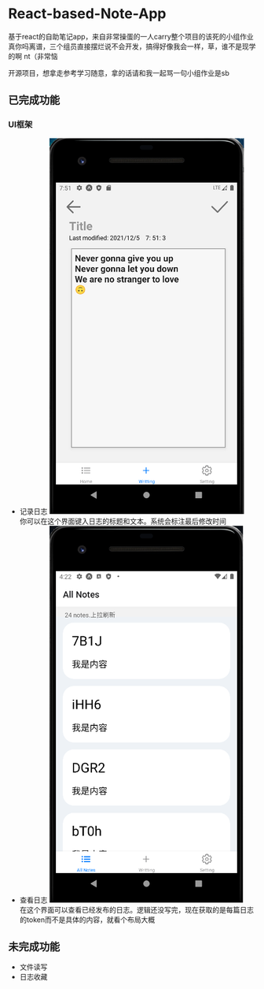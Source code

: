 # React-based-Note-App

基于react的自助笔记app，来自非常操蛋的一人carry整个项目的该死的小组作业
真你吗离谱，三个组员直接摆烂说不会开发，搞得好像我会一样，草，谁不是现学的啊
nt（非常恼

开源项目，想拿走参考学习随意，拿的话请和我一起骂一句小组作业是sb

## 已完成功能
### UI框架
- 记录日志
<img src="https://raw.githubusercontent.com/Guiny-Time/PictureBed/main/20211205155416.png" style="height:50"/><br>
你可以在这个界面键入日志的标题和文本。系统会标注最后修改时间
- 查看日志
<img src="https://raw.githubusercontent.com/Guiny-Time/PictureBed/main/20211221042312.png" style="height:50"/><br>
在这个界面可以查看已经发布的日志。逻辑还没写完，现在获取的是每篇日志的token而不是具体的内容，就看个布局大概

## 未完成功能
- 文件读写
- 日志收藏
